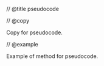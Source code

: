 // @title pseudocode

// @copy

Copy for pseudocode.

// @example

Example of method for pseudocode.
